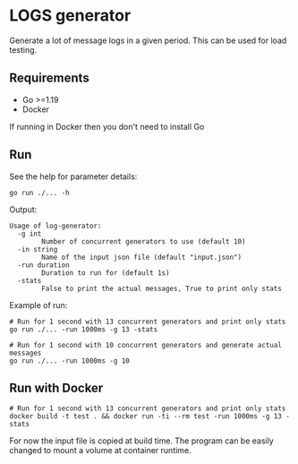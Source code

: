 # LOGS generator

Generate a lot of message logs in a given period. This can be used for load testing.

## Requirements

- Go >=1.19
- Docker

If running in Docker then you don't need to install Go

## Run

See the help for parameter details:

```
go run ./... -h
```

Output:

```
Usage of log-generator:
  -g int
        Number of concurrent generators to use (default 10)
  -in string
        Name of the input json file (default "input.json")
  -run duration
        Duration to run for (default 1s)
  -stats
        False to print the actual messages, True to print only stats
```


Example of run: 

```
# Run for 1 second with 13 concurrent generators and print only stats
go run ./... -run 1000ms -g 13 -stats

# Run for 1 second with 10 concurrent generators and generate actual messages
go run ./... -run 1000ms -g 10
```

## Run with Docker

```
# Run for 1 second with 13 concurrent generators and print only stats
docker build -t test . && docker run -ti --rm test -run 1000ms -g 13 -stats
```

For now the input file is copied at build time. The program can be easily changed to mount a volume at container runtime.